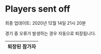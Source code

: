 # Players sent off
최종 업데이트: 2020년 12월 14일 21시 20분


경기 중 오류가 발생하는 경우 자동으로 퇴장됩니다.


| 퇴장된 참가자 |
|:---:|